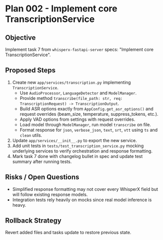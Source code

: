 # Plan 002 - Implement core TranscriptionService

## Objective
Implement task 7 from `whisperx-fastapi-server` specs: "Implement core TranscriptionService".

## Proposed Steps
1. Create new `app/services/transcription.py` implementing `TranscriptionService`.
   - Use `AudioProcessor`, `LanguageDetector` and `ModelManager`.
   - Provide method `transcribe(file_path: str, req: TranscriptionRequest) -> TranscriptionOutput`.
   - Build ASR options exactly from `AppConfig.get_asr_options()` and request overrides
     (beam_size, temperature, suppress_tokens, etc.).
   - Apply VAD options from settings with request overrides.
   - Load model through `ModelManager`, run model `transcribe` on file.
   - Format response for `json`, `verbose_json`, `text`, `srt`, `vtt` using `ts` and `clean` utils.
2. Update `app/services/__init__.py` to export the new service.
3. Add unit tests in `tests/test_transcription_service.py` mocking underlying
   services to verify orchestration and response formatting.
4. Mark task 7 done with changelog bullet in spec and update test summary after running tests.

## Risks / Open Questions
- Simplified response formatting may not cover every WhisperX field but will follow
  existing response models.
- Integration tests rely heavily on mocks since real model inference is heavy.

## Rollback Strategy
Revert added files and tasks update to restore previous state.
